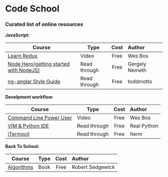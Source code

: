 # Code School
### Curated list of online resources 



**JavaScript:**

| Course                                                          | Type      | Cost          | Author        |
| --------------------------------------------------------------- |-----------|:-------------:|:--------------|
| [Learn Redux](https://learnredux.com/)                          | Video     | Free          | Wes Bos       |
| [Node Hero(getting started with NodeJS)](https://blog.risingstack.com/node-hero-tutorial-getting-started-with-node-js/)| Read through     | Free          | Gergely Nemeth      | 
| [ng-anglar Style Guide](https://github.com/toddmotto/angularjs-styleguide)| Read through | Free | toddmotto




**Develpment workflow:**

| Course                                                          | Type      | Cost          | Author        |
| --------------------------------------------------------------- |-----------|:-------------:|:--------------|
| [Command Line Power User](https://commandlinepoweruser.com/)    | Video     | Free          | Wes Bos       |
| [VIM & Python IDE](https://realpython.com/blog/python/vim-and-python-a-match-made-in-heaven/)    | Read through     | Free          | Real Python       |
| [iTermocil](https://github.com/TomAnthony/itermocil)   | Read through     | Free          | Iterm       |


**Back To School:**

| Course                                                          | Type      | Cost          | Author        |
| --------------------------------------------------------------- |-----------|:-------------:|:--------------|
| [Algorithms](https://github.com/haseebr/competitive-programming/blob/master/Materials/Algorithhms%204th%20Edition%20by%20Robert%20Sedgewick%2C%20Kevin%20Wayne.pdf)    | Book     | Free          | Robert Sedgewick       |
